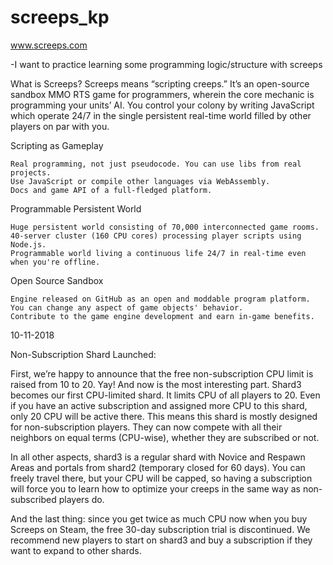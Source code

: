 # screeps_kp

www.screeps.com

-I want to practice learning some programming logic/structure with screeps


What is Screeps?
Screeps means “scripting creeps.” It’s an open-source sandbox MMO RTS game for programmers, wherein the core mechanic is programming your units’ AI. You control your colony by writing JavaScript which operate 24/7 in the single persistent real-time world filled by other players on par with you. 

Scripting as Gameplay

    Real programming, not just pseudocode. You can use libs from real projects.
    Use JavaScript or compile other languages via WebAssembly.
    Docs and game API of a full-fledged platform.

Programmable Persistent World

    Huge persistent world consisting of 70,000 interconnected game rooms.
    40-server cluster (160 CPU cores) processing player scripts using Node.js.
    Programmable world living a continuous life 24/7 in real-time even when you're offline.

Open Source Sandbox

    Engine released on GitHub as an open and moddable program platform.
    You can change any aspect of game objects' behavior.
    Contribute to the game engine development and earn in-game benefits.


10-11-2018

Non-Subscription Shard Launched: 

First, we’re happy to announce that the free non-subscription CPU limit is raised from 10 to 20. Yay!
And now is the most interesting part. Shard3 becomes our first CPU-limited shard. It limits CPU of all players to 20. Even if you have an active subscription and assigned more CPU to this shard, only 20 CPU will be active there. This means this shard is mostly designed for non-subscription players. They can now compete with all their neighbors on equal terms (CPU-wise), whether they are subscribed or not.

In all other aspects, shard3 is a regular shard with Novice and Respawn Areas and portals from shard2 (temporary closed for 60 days). You can freely travel there, but your CPU will be capped, so having a subscription will force you to learn how to optimize your creeps in the same way as non-subscribed players do.

And the last thing: since you get twice as much CPU now when you buy Screeps on Steam, the free 30-day subscription trial is discontinued. We recommend new players to start on shard3 and buy a subscription if they want to expand to other shards.
